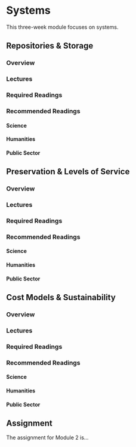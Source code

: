 # Systems

This three-week module focuses on systems.

## Repositories & Storage

### Overview

### Lectures

### Required Readings 

### Recommended Readings

#### Science

#### Humanities

#### Public Sector

## Preservation & Levels of Service

### Overview

### Lectures

### Required Readings 

### Recommended Readings

#### Science

#### Humanities

#### Public Sector

## Cost Models & Sustainability

### Overview

### Lectures

### Required Readings 

### Recommended Readings

#### Science

#### Humanities

#### Public Sector

## Assignment

The assignment for Module 2 is...
